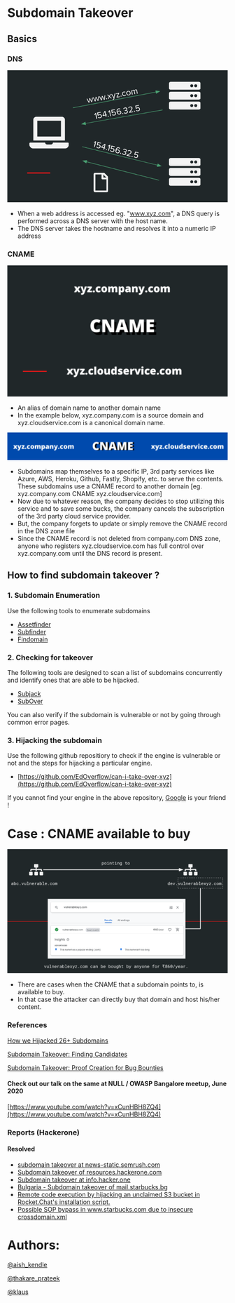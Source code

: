 # Subdomain Takeover

## Basics

### DNS

![DNS](dns.png)

-   When a web address is accessed eg. "www.xyz.com", a DNS query is performed across a DNS server with the host name.
-   The DNS server takes the hostname and resolves it into a numeric IP address

### CNAME

![CNAME](cname.png)

-   An alias of domain name to another domain name
-   In the example below, xyz.company.com is a source domain and xyz.cloudservice.com is a canonical domain name.

![Subtakeover_basics](subdomain_takeover.png)

-   Subdomains map themselves to a specific IP, 3rd party services like Azure, AWS, Heroku, Github, Fastly, Shopify, etc. to serve the contents. These subdomains use a CNAME record to another domain [eg. xyz.company.com CNAME xyz.cloudservice.com]
-   Now due to whatever reason, the company decides to stop utilizing this service and to save some bucks, the company cancels the subscription of the 3rd party cloud service provider.
-   But, the company forgets to update or simply remove the CNAME record in the DNS zone file
-   Since the CNAME record is not deleted from company.com DNS zone, anyone who registers xyz.cloudservice.com has full control over xyz.company.com until the DNS record is present.

## How to find subdomain takeover ?

### 1. Subdomain Enumeration

Use the following tools to enumerate subdomains

-   [Assetfinder](https://github.com/tomnomnom/assetfinder)
-   [Subfinder](https://github.com/projectdiscovery/subfinder)
-   [Findomain](https://github.com/Edu4rdSHL/findomain)

### 2. Checking for takeover

The following tools are designed to scan a list of subdomains concurrently and identify ones that are able to be hijacked.

-   [Subjack](https://github.com/haccer/subjack)
-   [SubOver](https://github.com/Ice3man543/SubOver)

You can also verify if the subdomain is vulnerable or not by going through common error pages.

### 3. Hijacking the subdomain

Use the following github repositiory to check if the engine is vulnerable or not and the steps for hijacking a particular engine.

-   [https://github.com/EdOverflow/can-i-take-over-xyz](https://github.com/EdOverflow/can-i-take-over-xyz)

If you cannot find your engine in the above repository, [Google](https://www.google.com) is your friend !

# Case : CNAME available to buy

![CNAME available to buy](cname_buy.png)

-   There are cases when the CNAME that a subdomain points to, is available to buy.
-   In that case the attacker can directly buy that domain and host his/her content.

### References

[How we Hijacked 26+ Subdomains](https://medium.com/@aishwaryakendle/how-we-hijacked-26-subdomains-9c05c94c7049)

[Subdomain Takeover: Finding Candidates](https://0xpatrik.com/subdomain-takeover-candidates/)

[Subdomain Takeover: Proof Creation for Bug Bounties](https://0xpatrik.com/takeover-proofs/)

#### Check out our talk on the same at NULL / OWASP Bangalore meetup, June 2020

[https://www.youtube.com/watch?v=xCunHBH8ZQ4](https://www.youtube.com/watch?v=xCunHBH8ZQ4)

### Reports (Hackerone)

#### Resolved

-   [subdomain takeover at news-static.semrush.com](https://hackerone.com/reports/294201)
-   [Subdomain takeover of resources.hackerone.com](https://hackerone.com/reports/863551)
-   [Subdomain takeover at info.hacker.one](https://hackerone.com/reports/202767)
-   [Bulgaria - Subdomain takeover of mail.starbucks.bg](https://hackerone.com/reports/736863)
-   [Remote code execution by hijacking an unclaimed S3 bucket in Rocket.Chat's installation script.](https://hackerone.com/reports/399166)
-   [Possible SOP bypass in www.starbucks.com due to insecure crossdomain.xml](https://hackerone.com/reports/244504)

# Authors:

[@aish_kendle](https://twitter.com/aish_kendle)

[@thakare_prateek](https://twitter.com/thakare_prateek)

[@klaus](https://twitter.com/klaus_dev)
